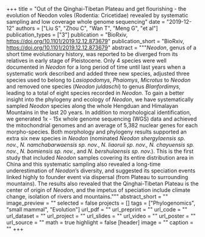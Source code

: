 +++
title = "Out of the Qinghai-Tibetan Plateau and get flourishing - the evolution of Neodon voles (Rodentia: Cricetidae) revealed by systematic sampling and low coverage whole genome sequencing"
date = "2019-12-12"
authors = ["Liu S", "Zhou C", "Wan T", "Meng G", "et al"]
publication_types = ["3"]
publication = "BioRxiv, https://doi.org/10.1101/2019.12.12.873679"
publication_short = "BioRxiv, https://doi.org/10.1101/2019.12.12.873679"
abstract = """*Neodon*, genus of a short time evolutionary history, was reported to be diverged from its relatives in early stage of Pleistocene. Only 4 species were well documented in *Neodon* for a long period of time until last years when a systematic work described and added three new species, adjusted three species used to belong to *Lasiopodomys*, *Phaiomys*, *Microtus* to *Neodon* and removed one species (*Neodon juldaschi*) to genus *Blanfordimys*, leading to a total of eight species recorded in *Neodon*. To gain a better insight into the phylogeny and ecology of *Neodon*, we have systematically sampled *Neodon* species along the whole Hengduan and Himalayan Mountains in the last 20 years. In addition to morphological identification, we generated 1x - 15x whole genome sequencing (WGS) data and achieved the mitochondrial genomes and an average of 5,382 nuclear genes for each morpho-species. Both morphology and phylogeny results supported an extra six new species in *Neodon* (nominated *Neodon shergylaensis sp. nov.*, *N. namchabarwaensis sp. nov.*, *N. liaoruii sp. nov., N. chayuensis sp. nov.*, *N. bomiensis sp. nov.*, and *N. bershulaensis sp. nov.*). This is the first study that included *Neodon* samples covering its entire distribution area in China and this systematic sampling also revealed a long-time underestimation of *Neodon*’s diversity, and suggested its speciation events linked highly to founder event via dispersal (from Plateau to surrounding mountains). The results also revealed that the Qinghai-Tibetan Plateau is the center of origin of *Neodon*, and the impetus of speciation include climate change, isolation of rivers and mountains."""
abstract_short = ""
image_preview = ""
selected = false
projects = []
tags = ["Phylogenomics", "small mammal", "Evolution"]
url_pdf = ""
url_preprint = ""
url_code = ""
url_dataset = ""
url_project = ""
url_slides = ""
url_video = ""
url_poster = ""
url_source = ""
math = true
highlight = false
[header]
image = ""
caption = ""
+++